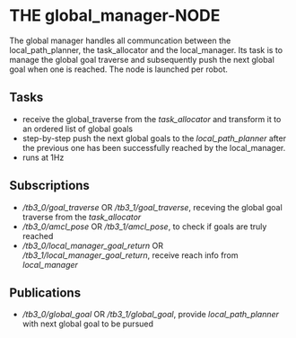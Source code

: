 # THE global_manager-NODE

The global manager handles all communcation between the local_path_planner, the task_allocator and the local_manager. Its task is to manage the global goal traverse and subsequently push the next global goal when one is reached. The node is launched per robot.

## Tasks

- receive the global_traverse from the *task_allocator* and transform it to an ordered list of global goals
- step-by-step push the next global goals to the *local_path_planner* after the previous one has been successfully reached by the local_manager. 
- runs at 1Hz

## Subscriptions

- */tb3_0/goal_traverse* OR */tb3_1/goal_traverse*, receving the global goal traverse from the *task_allocator*
- */tb3_0/amcl_pose* OR */tb3_1/amcl_pose*, to check if goals are truly reached
- */tb3_0/local_manager_goal_return* OR */tb3_1/local_manager_goal_return*, receive reach info from *local_manager*


## Publications

- */tb3_0/global_goal* OR */tb3_1/global_goal*, provide *local_path_planner* with next global goal to be pursued



